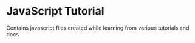 # JavaScript Tutorial

Contains javascript files created while learning from various tutorials and docs
